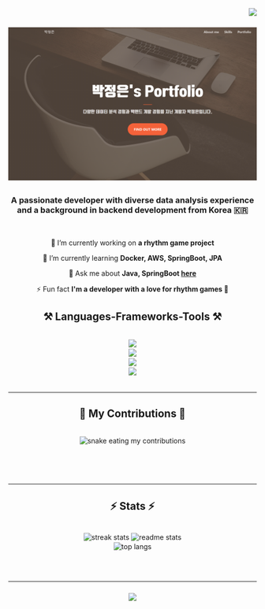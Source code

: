 <img align="right" src="https://visitor-badge.laobi.icu/badge?page_id=shahmaran0207.shahmaran0207" />

<h1 align="center">
    <a href="https://shahmaran0207.github.io/" target="_blank" style="text-decoration: none;">
        <img src="https://github.com/shahmaran0207/shahmaran0207/blob/main/port.png" alt="Portfolio" style="cursor: pointer;" />
    </a>
</h1>



<h3 align="center">A passionate developer with diverse data analysis experience and a background in backend development from Korea 🇰🇷</h3>

<br/>

<div align="center">
 
 🔭 I’m currently working on **a rhythm game project**
 
 🌱 I’m currently learning **Docker, AWS, SpringBoot, JPA**

💬 Ask me about **Java, SpringBoot [here](https://github.com/shahmaran0207)**

⚡ Fun fact **I'm a developer with a love for rhythm games 🎵**
 
</div>




<h2 align="center">⚒️ Languages-Frameworks-Tools ⚒️</h2>
<br/>
<div align="center">
    <!-- Python, Java, Spring, Node.js -->
    <img src="https://skillicons.dev/icons?i=py,java,spring,nodejs" /><br>
    <!-- Docker, AWS, IntelliJ (Eclipse 대체) -->
    <img src="https://skillicons.dev/icons?i=docker,aws,intellij,eclipse" /><br>
    <!-- HTML, CSS, JavaScript -->
    <img src="https://skillicons.dev/icons?i=html,css,js" /><br>
    <!-- GitHub, Git -->
    <img src="https://skillicons.dev/icons?i=github,git" /><br>
</div>

<br/>
<hr/>

<div align="center">
  <h2>🐍 My Contributions 🐍</h2>
  <br>
  <img alt="snake eating my contributions" src="https://github.com/shahmaran0207/shahmaran0207/tree/main/generate-snake.yml" />
  
  <br/><br/><br/>
</div>

<hr/>
<h2 align="center">⚡ Stats ⚡</h2>
<br>
<div align=center>
  <img width=390 src="https://streak-stats.demolab.com/?user=shahmaran0207&theme=react&border_radius=10" alt="streak stats"/>
  <img width=390 src="https://github-readme-stats.vercel.app/api?username=shahmaran0207&count_private=true&show_icons=true&theme=react&rank_icon=github&border_radius=10" alt="readme stats" />
  <br/>
  <img width=325 align="center" src="https://github-readme-stats.vercel.app/api/top-langs/?username=shahmaran0207&hide=HTML&langs_count=8&layout=compact&theme=react&border_radius=10&size_weight=0.5&count_weight=0.5&exclude_repo=github-readme-stats" alt="top langs" />
</div>

<br/><br/>

<hr/>
<h3 align="center">
    <img src="https://readme-typing-svg.herokuapp.com/?font=Righteous&size=35&center=true&vCenter=true&width=500&height=70&duration=3000&lines=Thanks+for+visiting!+👋;" />
</h3>
